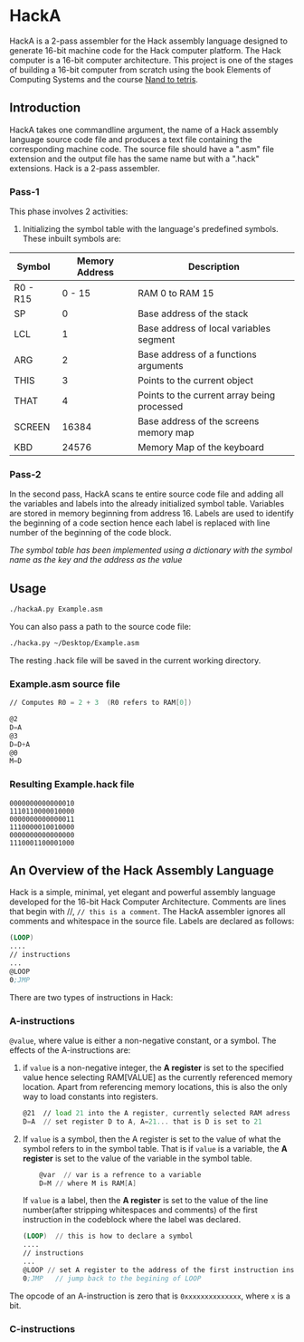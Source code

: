 # HackA

HackA is a 2-pass assembler for the Hack assembly language designed to generate 16-bit machine code for the Hack
computer platform. The Hack computer is a 16-bit computer architecture. This project is one of the stages of building a
16-bit computer from scratch using the book Elements of Computing Systems and the course
[Nand to tetris](https://www.coursera.org/learn/build-a-computer).

## Introduction

HackA takes one commandline argument, the name of a Hack assembly language source code file and produces a text file
containing the corresponding machine code. The source file should have a ".asm" file extension and the output file has 
the same name but with a ".hack" extensions.
Hack is a 2-pass assembler.
### Pass-1
This phase involves 2 activities:

1. Initializing the symbol table with the language's predefined symbols. These inbuilt symbols are:

| Symbol   | Memory Address | Description                                 |
|----------|----------------|---------------------------------------------|
 | R0 - R15 | 0 - 15         | RAM 0 to RAM 15                             |
 | SP       | 0              | Base address of the stack                   |
 | LCL      | 1              | Base address of  local variables segment    |
 | ARG      | 2              | Base address of a functions arguments       |
 | THIS     | 3              | Points to the current object                |
 | THAT     | 4              | Points to the current array being processed |
 | SCREEN   | 16384          | Base address of the screens memory map      |
 | KBD      | 24576          | Memory Map of the keyboard                  |


### Pass-2

In the second pass, HackA scans te entire source code file and adding all the variables and labels into the already 
initialized symbol table. Variables are stored in memory beginning from address 16. Labels are used to identify the 
beginning of a code section hence each label is replaced with line number of the beginning of the code block.


  *The symbol table has been implemented using a dictionary with the symbol name as the key and the address as the value*


## Usage

```bash
./hackaA.py Example.asm
```
You can also pass a path to the source code file:
```bash
./hacka.py ~/Desktop/Example.asm
```
The resting .hack file will be saved in the current working directory.
### Example.asm source file
```asm
// Computes R0 = 2 + 3  (R0 refers to RAM[0])

@2
D=A
@3
D=D+A
@0
M=D
```
### Resulting Example.hack file
```binary
0000000000000010
1110110000010000
0000000000000011
1110000010010000
0000000000000000
1110001100001000
```

## An Overview of the Hack Assembly Language

  Hack is a simple, minimal, yet elegant and powerful assembly language developed for the 16-bit Hack Computer Architecture.
  Comments are lines that begin with //, `// this is a comment`. The HackA assembler ignores all comments 
  and whitespace in the source file.
  Labels are declared as follows:
  ```asm
  (LOOP)
  ....
  // instructions
  ...
  @LOOP
  0;JMP
  ```
There are two types of instructions in Hack:

### A-instructions
`@value`, where value is either a non-negative constant, or a symbol.
The effects of the A-instructions are:
1. if `value` is a non-negative integer, the **A register** is set to the specified value hence selecting RAM[VALUE] as 
the currently referenced memory location. Apart from referencing memory locations, this is also the only way to load constants
into registers.
   ```asm
   @21  // load 21 into the A register, currently selected RAM adress is RAM[21]
   D=A  // set register D to A, A=21... that is D is set to 21
   ```
2. If `value` is a symbol, then the A register is set to the value of what the symbol refers to in the symbol table. That is
   if `value` is a variable, the **A register** is set to the value of the variable in the symbol table. 

   ```asm
       @var  // var is a refrence to a variable
       D=M // where M is RAM[A]
   ```
   If `value` is a 
   label, then the **A register** is set to the value of the line number(after stripping whitespaces and comments) of the first instruction in the codeblock where the
   label was declared.

    ```asm
   (LOOP)  // this is how to declare a symbol
    ....
   // instructions
   ...
   @LOOP // set A register to the address of the first instruction inside LOOP 
   0;JMP   // jump back to the begining of LOOP
    ```
 

The opcode of an A-instruction is zero that is `0xxxxxxxxxxxxxx`, where `x` is a bit.
### C-instructions
